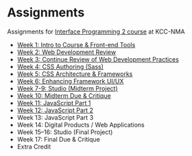 # Assignments
Assignments for [Interface Programming 2 course](https://github.com/kcc-nma-art258) at KCC-NMA

- [Week 1: Intro to Course & Front-end Tools](week-1/README.md)
- [Week 2: Web Development Review](week-2/README.md)
- [Week 3: Continue Review of Web Development Practices](week-3/README.md)
- [Week 4: CSS Authoring (Sass)](week-4/README.md)
- [Week 5: CSS Architecture & Frameworks](week-5/README.md)
- [Week 6: Enhancing Framework UI/UX](week-6/README.md)
- [Week 7-9: Studio (Midterm Project)](week-7/README.md)
- [Week 10: Midterm Due & Critique](//github.com/kcc-nma-art258/midterm/blob/master/README.md)
- [Week 11: JavaScript Part 1](week-11/README.md)
- [Week 12: JavaScript Part 2](week-12/README.md)
- Week 13: JavaScript Part 3
- Week 14: Digital Products / Web Applications
- Week 15–16: Studio (Final Project)
- Week 17: Final Due & Critique
- Extra Credit